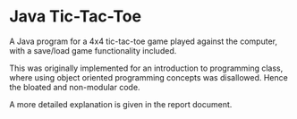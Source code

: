 # Java Tic-Tac-Toe

A Java program for a 4x4 tic-tac-toe game played against the computer, with a save/load game functionality included.

This was originally implemented for an introduction to programming class, where using object oriented programming concepts was disallowed. Hence the bloated and non-modular code.

A more detailed explanation is given in the report document.

